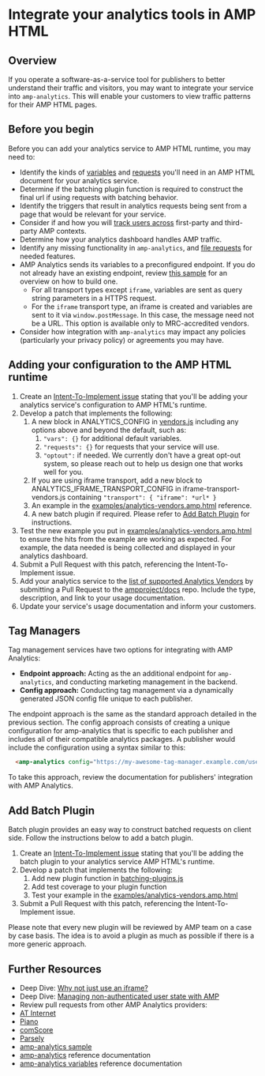 # Integrate your analytics tools in AMP HTML

## Overview

If you operate a software-as-a-service tool for publishers to better understand their traffic and visitors, you may want to integrate your service into `amp-analytics`. This will enable your customers to view traffic patterns for their AMP HTML pages.

## Before you begin

Before you can add your analytics service to AMP HTML runtime, you may need to:
* Identify the kinds of [variables](analytics-vars.md) and [requests](amp-analytics.md#requests) you'll need in an AMP HTML document for your analytics service.
* Determine if the batching plugin function is required to construct the final url if using requests with batching behavior.
* Identify the triggers that result in analytics requests being sent from a page that would be relevant for your service.
* Consider if and how you will [track users across](https://github.com/ampproject/amphtml/blob/master/spec/amp-managing-user-state.md) first-party and third-party AMP contexts.
* Determine how your analytics dashboard handles AMP traffic.
* Identify any missing functionality in `amp-analytics`, and [file requests](https://github.com/ampproject/amphtml/issues/new) for needed features.
* AMP Analytics sends its variables to a preconfigured endpoint.  If you do not already have an existing endpoint, review [this sample](https://github.com/ampproject/amp-publisher-sample#amp-analytics-sample) for an overview on how to build one.
  * For all transport types except `iframe`, variables are sent as query string parameters in a HTTPS request.
  * For the `iframe` transport type, an iframe is created and variables are sent to it via `window.postMessage`. In this case, the message need not be a URL. This option is available only to MRC-accredited vendors.
* Consider how integration with `amp-analytics` may impact any policies (particularly your privacy policy) or agreements you may have.

## Adding your configuration to the AMP HTML runtime

1. Create an [Intent-To-Implement issue](../../CONTRIBUTING.md#contributing-features) stating that you'll be adding your analytics service's configuration to AMP HTML's runtime.
1. Develop a patch that implements the following:
    1. A new block in ANALYTICS_CONFIG in  [vendors.js](0.1/vendors.js) including any options above and beyond the default, such as:
        1. ```"vars": {}``` for additional default variables.
        1. ```"requests": {}``` for requests that your service will use.
        1. ```"optout":``` if needed.  We currently don't have a great opt-out system, so please reach out to help us design one that works well for you.
    1. If you are using iframe transport, add a new block to ANALYTICS_IFRAME_TRANSPORT_CONFIG in iframe-transport-vendors.js containing ```"transport": { "iframe": *url* }```
    1. An example in the [examples/analytics-vendors.amp.html](../../examples/analytics-vendors.amp.html)
reference.
    1. A new batch plugin if required. Please refer to [Add Batch Plugin](#add-batch-plugin) for instructions.
1. Test the new example you put in [examples/analytics-vendors.amp.html](../../examples/analytics-vendors.amp.html) to ensure the hits from the example are working as expected. For example, the data needed is being collected and displayed in your analytics dashboard.
1. Submit a Pull Request with this patch, referencing the Intent-To-Implement issue.
1. Add your analytics service to the [list of supported Analytics Vendors](https://github.com/ampproject/docs/blob/master/content/docs/analytics/analytics-vendors.md) by submitting a Pull Request to the [ampproject/docs](https://github.com/ampproject/docs) repo. Include the type, description, and link to your usage documentation.
1. Update your service's usage documentation and inform your customers.



## Tag Managers

Tag management services have two options for integrating with AMP Analytics:

* **Endpoint approach:** Acting as the an additional endpoint for `amp-analytics`, and conducting marketing management in the backend.
* **Config approach:** Conducting tag management via a dynamically generated JSON config file unique to each publisher.

The endpoint approach is the same as the standard approach detailed in the previous section.  The config approach consists of creating a unique configuration for amp-analytics that is specific to each publisher and includes all of their compatible analytics packages.  A publisher would include the configuration using a syntax similar to this:

```html
  <amp-analytics config="https://my-awesome-tag-manager.example.com/user-id.json">
```

To take this approach, review the documentation for publishers' integration with AMP Analytics.

## Add Batch Plugin
Batch plugin provides an easy way to construct batched requests on client side. Follow the instructions below to add a batch plugin.
1. Create an [Intent-To-Implement issue](../../CONTRIBUTING.md#contributing-features) stating that you'll be adding the batch plugin to your analytics service AMP HTML's runtime.
1. Develop a patch that implements the following:
    1. Add new plugin function in [batching-plugins.js](0.1/batching-plugins.js)
    1. Add test coverage to your plugin function
    1. Test your example in the [examples/analytics-vendors.amp.html](../../examples/analytics-vendors.amp.html)
1. Submit a Pull Request with this patch, referencing the Intent-To-Implement issue.

Please note that every new plugin will be reviewed by AMP team on a case by case basis. The idea is to avoid a plugin as much as possible if there is a more generic approach.

## Further Resources
* Deep Dive: [Why not just use an iframe?](why-not-iframe.md)
* Deep Dive: [Managing non-authenticated user state with AMP](https://github.com/ampproject/amphtml/blob/master/spec/amp-managing-user-state.md)
* Review pull requests from other AMP Analytics providers:
 * [AT Internet](https://github.com/ampproject/amphtml/pull/1672)
 * [Piano](https://github.com/ampproject/amphtml/pull/1652)
 * [comScore](https://github.com/ampproject/amphtml/pull/1608)
 * [Parsely](https://github.com/ampproject/amphtml/pull/1595)
* [amp-analytics sample](https://github.com/ampproject/amp-publisher-sample#amp-analytics-sample)
* [amp-analytics](https://www.ampproject.org/docs/reference/components/amp-analytics) reference documentation
* [amp-analytics variables](analytics-vars.md) reference documentation
